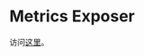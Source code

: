 # Metrics Exposer

访问[这里](https://github.com/vesoft-inc/nebula-stats-exporter/blob/master/deploy/bare-metal/README.md)。

